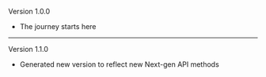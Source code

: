 Version 1.0.0

- The journey starts here
----------------------------

Version 1.1.0

- Generated new version to reflect new Next-gen API methods
